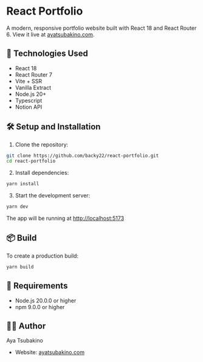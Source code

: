 # React Portfolio

A modern, responsive portfolio website built with React 18 and React Router 6. View it live at [ayatsubakino.com](https://ayatsubakino.com).

## 🚀 Technologies Used

- React 18
- React Router 7
- Vite + SSR
- Vanilla Extract
- Node.js 20+
- Typescript
- Notion API

## 🛠️ Setup and Installation

1. Clone the repository:

```bash
git clone https://github.com/backy22/react-portfolio.git
cd react-portfolio
```

2. Install dependencies:

```bash
yarn install
```

3. Start the development server:

```bash
yarn dev
```

The app will be running at [http://localhost:5173](http://localhost:5173)

## 📦 Build

To create a production build:

```bash
yarn build
```

## 🔧 Requirements

- Node.js 20.0.0 or higher
- npm 9.0.0 or higher


## 👩‍💻 Author

Aya Tsubakino
- Website: [ayatsubakino.com](https://ayatsubakino.com)
